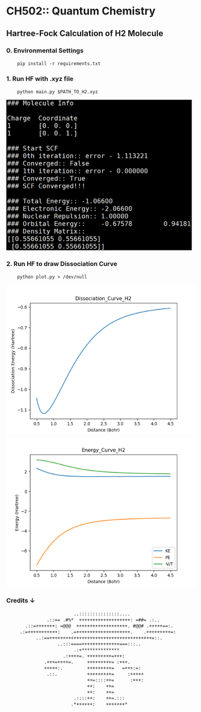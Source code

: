 # CH502:: Quantum Chemistry

## Hartree-Fock Calculation of H2 Molecule

### 0. Environmental Settings
```
    pip install -r requirements.txt
```

### 1. Run HF with .xyz file
```
    python main.py $PATH_TO_H2.xyz
```

<img src="https://github.com/WonhoZhung/CH502/blob/main/screenshot.PNG" height="400">

### 2. Run HF to draw Dissociation Curve
```
    python plot.py > /dev/null
```

<img src="https://github.com/WonhoZhung/CH502/blob/main/Hartree-Fock_H2/Dissociation_Curve_H2.png" height="400">
<img src="https://github.com/WonhoZhung/CH502/blob/main/Hartree-Fock_H2/Energy_Curve_H2.png" height="400">


### Credits ↓


                             ..:::::::::::::::....
                   .::== .#%*  +++++++++++++++++++: =##= .:..
           .::=+++++++: =@@@  +++++++++++++++++++. #@@# .+++++==:.
         .:=+++++++++++:    .=++++++++++++++++++++.    .+++++++++=:
               ..:==++++++++++++++++++++++++++++++++++++++=::.
                       ..:::====++++++++++++++===:::..
                             .:+**************
                         .:++++=. +++++++++=+++:
                  .+++=++++=.     +++++++++= :+++.
                  +++++:.         +++++++++=   =+++:=:
                   .::.           +++++++++=     :+++++
                                  ++=::::++=      :+++:
                                  ++:    ++=
                                  ++:    ++=
                             .::::++:    ++=.:::
                            .*++++++:    +++++++*
                            
